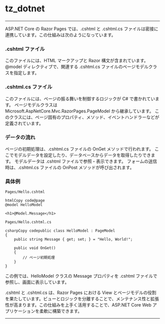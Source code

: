 # tz_dotnet
### 

---

ASP.NET Core の Razor Pages では、.cshtml と .cshtml.cs ファイルは密接に連携しています。この仕組みは次のようになっています。

### .cshtml ファイル

このファイルには、HTML マークアップと Razor 構文が含まれています。
@model ディレクティブで、関連する .cshtml.cs ファイルのページモデルクラスを指定します。


### .cshtml.cs ファイル

このファイルには、ページの振る舞いを制御するロジックが C# で書かれています。
ページモデルクラスは Microsoft.AspNetCore.Mvc.RazorPages.PageModel から継承しています。
このクラスには、ページ固有のプロパティ、メソッド、イベントハンドラーなどが定義されています。


### データの流れ

ページの初期処理は、.cshtml.cs ファイルの OnGet メソッドで行われます。
ここでモデルデータを設定したり、データベースからデータを取得したりできます。
モデルデータは .cshtml ファイルで参照・表示できます。
フォームの送信時は、.cshtml.cs ファイルの OnPost メソッドが呼び出されます。


### 具体例

```
Pages/Hello.cshtml

htmlCopy code@page
@model HelloModel

<h1>@Model.Message</h1>
```
```
Pages/Hello.cshtml.cs

csharpCopy codepublic class HelloModel : PageModel
{
    public string Message { get; set; } = "Hello, World!";
    
    public void OnGet()
    {
        // ページ初期処理
    }
}
```

この例では、HelloModel クラスの Message プロパティを .cshtml ファイルで参照し、画面に表示しています。



.cshtml と .cshtml.cs は、Razor Pages における View とページモデルの役割を果たしています。ビューとロジックを分離することで、メンテナンス性と拡張性が高まります。この仕組みを上手く活用することで、ASP.NET Core Web アプリケーションを柔軟に構築できます。


---
